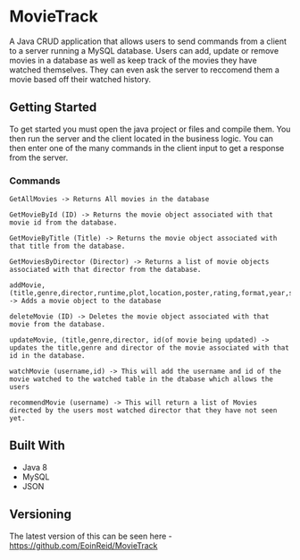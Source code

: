 # MovieTrack
A Java CRUD application that allows users to send commands from a client to a server running a MySQL database. 
Users can add, update or remove movies in a database as well as keep track of the movies they have watched themselves.
They can even ask the server to reccomend them a movie based off their watched history. 

## Getting Started

To get started you must open the java project or files and compile them. 
You then run the server and the client located in the business logic.
You can then enter one of the many commands in the client input to get a response from the server.

### Commands

```
GetAllMovies -> Returns All movies in the database
```

```
GetMovieById (ID) -> Returns the movie object associated with that movie id from the database.
```

```
GetMovieByTitle (Title) -> Returns the movie object associated with that title from the database.
```

```
GetMoviesByDirector (Director) -> Returns a list of movie objects associated with that director from the database.
```

```
addMovie, (title,genre,director,runtime,plot,location,poster,rating,format,year,starring,copies,barcode,user_rating) -> Adds a movie object to the database
```

```
deleteMovie (ID) -> Deletes the movie object associated with that movie from the database.
```

```
updateMovie, (title,genre,director, id(of movie being updated) -> updates the title,genre and director of the movie associated with that id in the database.
```

```
watchMovie (username,id) -> This will add the username and id of the movie watched to the watched table in the dtabase which allows the users
```

```
recommendMovie (username) -> This will return a list of Movies directed by the users most watched director that they have not seen yet.
```

## Built With

* Java 8
* MySQL
* JSON

## Versioning

The latest version of this can be seen here - https://github.com/EoinReid/MovieTrack

